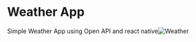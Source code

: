 # Weather App
Simple Weather App using Open API and react native![Weather](https://user-images.githubusercontent.com/74890960/124864156-1435d600-dfd6-11eb-9445-809a3b24186a.png)
